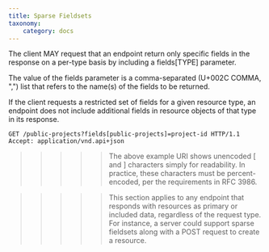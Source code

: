 ```yaml
---
title: Sparse Fieldsets
taxonomy:
    category: docs
---
```


The client MAY request that an endpoint return only specific fields in the response on a per-type basis by including a fields[TYPE] parameter.

The value of the fields parameter is a comma-separated (U+002C COMMA, ",") list that refers to the name(s) of the fields to be returned.

If the client requests a restricted set of fields for a given resource type, an endpoint does not include additional fields in resource objects of that type in its response.

```
GET /public-projects?fields[public-projects]=project-id HTTP/1.1
Accept: application/vnd.api+json
```

>>>>> The above example URI shows unencoded [ and ] characters simply for readability. In practice, these characters must be percent-encoded, per the requirements in RFC 3986.

>>>>> This section applies to any endpoint that responds with resources as primary or included data, regardless of the request type. For instance, a server could support sparse fieldsets along with a POST request to create a resource.
